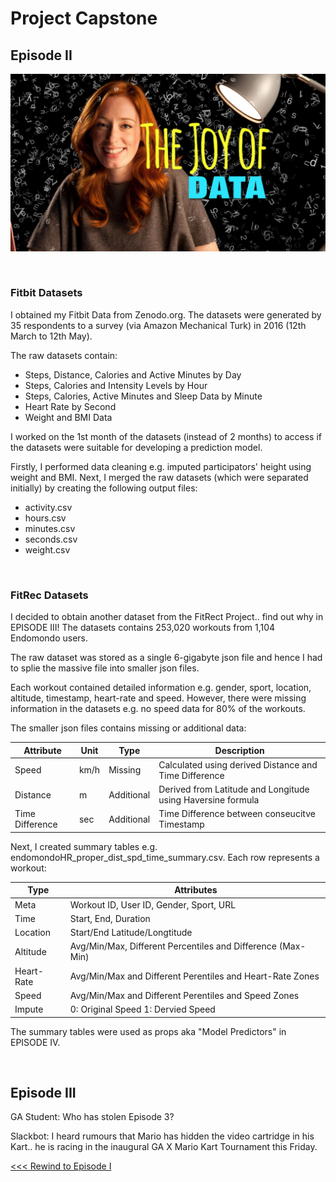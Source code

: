 # Project Capstone

## Episode II

![Joy of Data](../images/part-02/joy_of_data.jpg)

<br>

### Fitbit Datasets

I obtained my Fitbit Data from Zenodo.org. The datasets were generated by 35 respondents to a survey (via Amazon Mechanical Turk) in 2016 (12th March to 12th May).

The raw datasets contain:

- Steps, Distance, Calories and Active Minutes by Day
- Steps, Calories and Intensity Levels by Hour
- Steps, Calories, Active Minutes and Sleep Data by Minute
- Heart Rate by Second
- Weight and BMI Data

I worked on the 1st month of the datasets (instead of 2 months) to access if the datasets were suitable for developing a prediction model.

Firstly, I performed data cleaning e.g. imputed participators' height using weight and BMI. Next, I merged the raw datasets (which were separated initially) by creating the following output files:

- activity.csv
- hours.csv
- minutes.csv
- seconds.csv
- weight.csv

<br>

### FitRec Datasets

I decided to obtain another dataset from the FitRect Project.. find out why in EPISODE III! The  datasets contains 253,020 workouts from 1,104 Endomondo users.

The raw dataset was stored as a single 6-gigabyte json file and hence I had to splie the massive file into smaller json files. 

Each workout contained detailed information e.g. gender, sport, location, altitude, timestamp, heart-rate and speed. However, there were missing information in the datasets e.g. no speed data for 80% of the workouts.

The smaller json files contains missing or additional data:

| Attribute | Unit | Type | Description |
| --- | --- | --- | --- |
| Speed | km/h | Missing | Calculated using derived Distance and Time Difference |
| Distance | m | Additional | Derived from Latitude and Longitude using Haversine formula |
| Time Difference | sec | Additional | Time Difference between conseucitve Timestamp |

Next, I created summary tables e.g. endomondoHR_proper_dist_spd_time_summary.csv. Each row represents a workout:

| Type | Attributes |
| --- | --- |
| Meta | Workout ID, User ID, Gender, Sport, URL |
| Time | Start, End, Duration |
| Location | Start/End Latitude/Longtitude |
| Altitude | Avg/Min/Max, Different Percentiles and Difference (Max-Min) |
| Heart-Rate | Avg/Min/Max and Different Perentiles and Heart-Rate Zones |
| Speed | Avg/Min/Max and Different Perentiles and Speed Zones |
| Impute | 0: Original Speed 1: Dervied Speed |

The summary tables were used as props aka "Model Predictors" in EPISODE IV.

<br>

## Episode III

GA Student: Who has stolen Episode 3?

Slackbot: I heard rumours that Mario has hidden the video cartridge in his Kart.. he is racing in the inaugural GA X Mario Kart Tournament this Friday.

[<<< Rewind to Episode I](../README.md)

<br>
